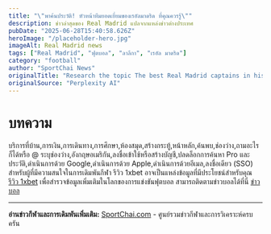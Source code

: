 ```yaml
---
title: "\"พาค้นประวัติ! หัวหน้าทีมยอดเยี่ยมของเรอัลมาดริด ที่คุณควรรู้\""
description: ข่าวล่าสุดของ Real Madrid แปลจากแหล่งข่าวต่างประเทศ
pubDate: "2025-06-28T15:40:58.626Z"
heroImage: "/placeholder-hero.jpg"
imageAlt: Real Madrid news
tags: ["Real Madrid", "ฟุตบอล", "ลาลีกา", "เรอัล มาดริด"]
category: "football"
author: "SportChai News"
originalTitle: "Research the topic The best Real Madrid captains in history and all relevant resources and write an article about it in proper native Thai. Please use markdown with headings, lists, images, and code blocks where appropriate."
originalSource: "Perplexity AI"
---
```


# บทความ
บริการที่บ้าน,การเงิน,การเดินทาง,การศึกษา,ห้องสมุด,สร้างกระทู้,หน้าหลัก,ค้นพบ,ช่องว่าง,ถามอะไรก็ได้หรือ @ ระบุช่องว่าง,อังกฤษอเมริกัน,ลงชื่อเข้าใช้หรือสร้างบัญชี,ปลดล็อกการค้นหา Pro และประวัติ,ดำเนินการด้วย Google,ดำเนินการด้วย Apple,ดำเนินการด้วยอีเมล,ลงชื่อเดียว (SSO)
สำหรับผู้ที่มีความสนใจในการเดิมพันกีฬา รีวิว 1xbet อาจเป็นแหล่งข้อมูลที่มีประโยชน์สำหรับคุณ [รีวิว 1xbet](https://sportchai.com/%E0%B8%A3%E0%B8%B5%E0%B8%A7%E0%B8%B4%E0%B8%A7%E0%B8%84%E0%B8%B2%E0%B8%AA%E0%B8%B4%E0%B9%82%E0%B8%99/1xbet-%E0%B8%A3%E0%B8%A7%E0%B8%A7/)
เพื่อสำรวจข้อมูลเพิ่มเติมในโลกของการแข่งขันฟุตบอล สามารถติดตามข่าวบอลได้ที่นี่ [ข่าวบอล](https://sportchai.com/%e0%b8%82%e0%b9%88%e0%b8%b2%e0%b8%a7%e0%b8%9f%e0%b8%b8%e0%b8%95%e0%b8%9a%e0%b8%ad%e0%b8%a5/)

---

**อ่านข่าวกีฬาและการเดิมพันเพิ่มเติม:** [SportChai.com](https://sportchai.com) - ศูนย์รวมข่าวกีฬาและการวิเคราะห์ครบครัน